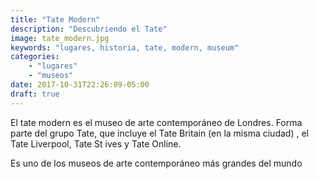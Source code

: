 ```yaml
---
title: "Tate Modern"
description: "Descubriendo el Tate"
image: tate_modern.jpg
keywords: "lugares, historia, tate, modern, museum"
categories:
    - "lugares"
    - "museos"
date: 2017-10-31T22:26:09-05:00
draft: true
---
```


El tate modern es el museo de arte contemporáneo de Londres.
Forma parte del grupo Tate, que incluye el Tate Britain (en la misma ciudad)
, el Tate Liverpool, Tate St ives y Tate Online.

Es uno de los museos de arte contemporáneo más grandes del mundo



